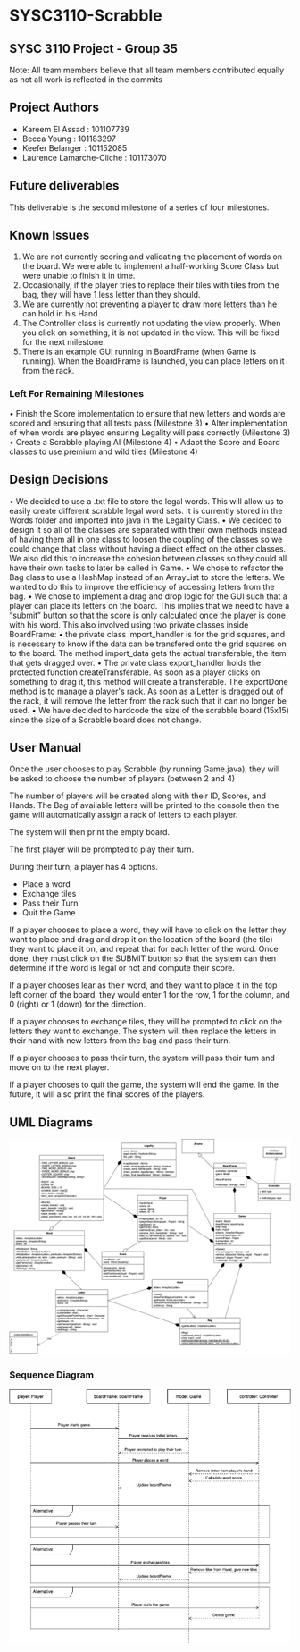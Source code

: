 # SYSC3110-Scrabble

## SYSC 3110 Project - Group 35

Note: All team members believe that all team members contributed equally as not all work is reflected in the commits

## Project Authors

* Kareem El Assad : 101107739
* Becca Young : 101183297
* Keefer Belanger : 101152085
* Laurence Lamarche-Cliche : 101173070

## Future deliverables

This deliverable is the second milestone of a series of four milestones.

## Known Issues

1.	We are not currently scoring and validating the placement of words on the board. We were able to implement a half-working Score Class but were unable to finish it in time.
2.	Occasionally, if the player tries to replace their tiles with tiles from the bag, they will have 1 less letter than they should.
3. We are currently not preventing a player to draw more letters than he can hold in his Hand.
4. The Controller class is currently not updating the view properly. When you click on something, it is not updated in the view. This will be fixed for the next milestone. 
5. There is an example GUI running in BoardFrame (when Game is running). When the BoardFrame is launched, you can place letters on it from the rack. 

### Left For Remaining Milestones

•	Finish the Score implementation to ensure that new letters and words are scored and ensuring that all tests pass (Milestone 3)
• Alter implementation of when words are played ensuring Legality will pass correctly (Milestone 3)
•	Create a Scrabble playing AI (Milestone 4)
•	Adapt the Score and Board classes to use premium and wild tiles (Milestone 4)


## Design Decisions

•	We decided to use a .txt file to store the legal words. This will allow us to easily create different scrabble legal word sets. It is currently stored in the Words folder and imported into java in the Legality Class.
•	We decided to design it so all of the classes are separated with their own methods instead of having them all in one class to loosen the coupling of the classes so we could change that class without having a direct effect on the other classes. We also did this to increase the cohesion between classes so they could all have their own tasks to later be called in Game.
•	We chose to refactor the Bag class to use a HashMap instead of an ArrayList to store the letters. We wanted to do this to improve the efficiency of accessing letters from the bag.
•	We chose to implement a drag and drop logic for the GUI such that a player can place its letters on the board. This implies that we need to have a “submit” button so that the score is only calculated once the player is done with his word. This also involved using two private classes inside BoardFrame:
  •	the private class import_handler is for the grid squares, and is necessary to know if the data can be transfered onto the grid squares on to the board.
The method import_data gets the actual transferable, the item that gets dragged over.
  •	The private class export_handler holds the protected function createTransferable. As soon as a player clicks on something to drag it, this method will create a transferable. The exportDone method is to manage a player's rack. As soon as a Letter is dragged out of the rack, it will remove the letter  from the rack such that it can no longer be used. 
•	We have decided to hardcode the size of the scrabble board (15x15) since the size of a Scrabble board does not change.


## User Manual

Once the user chooses to play Scrabble (by running Game.java), they will be asked to choose the number of players (between 2 and 4)

The number of players will be created along with their ID, Scores, and Hands.
The Bag of available letters will be printed to the console then the game will automatically assign a rack of letters to each player.

The system will then print the empty board.

The first player will be prompted to play their turn.

During their turn, a player has 4 options.

* Place a word
* Exchange tiles
* Pass their Turn
* Quit the Game

If a player chooses to place a word, they will have to click on the letter they want to place and drag and drop it on the location of the board (the tile) they want to place it on, and repeat that for each letter of the word. Once done, they must click on the SUBMIT button so that the system can then determine if the word is legal or not and compute their score.

If a player chooses lear as their word, and they want to place it in the top left corner of the board, they would enter 1 for the row, 1 for the column, and 0 (right) or 1 (down) for the direction.

If a player chooses to exchange tiles, they will be prompted to click on the letters they want to exchange. The system will then replace the letters in their hand with new letters from the bag and pass their turn.

If a player chooses to pass their turn, the system will pass their turn and move on to the next player.

If a player chooses to quit the game, the system will end the game. In the future, it will also print the final scores of the players.

## UML Diagrams

![UML Diagram](/imgs/ScrabbleUML-Milestone2.png)

### Sequence Diagram
![SEQUENCE Diagram](/imgs/ScrabbleSequenceDiagram.png)


